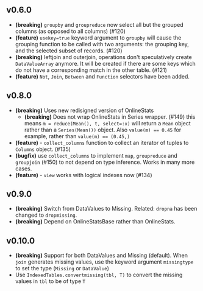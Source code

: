 ## v0.6.0

- **(breaking)** `groupby` and `groupreduce` now select all but the grouped columns (as opposed to all columns) (#120)
- **(feature)** `usekey=true` keyword argument to `groupby` will cause the grouping function to be called with two arguments: the grouping key, and the selected subset of records. (#120)
- **(breaking)** leftjoin and outerjoin, operations don't speculatively create `DataValueArray` anymore. It will be created if there are some keys which do not have a corresponding match in the other table. (#121)
- **(feature)** `Not`, `Join`, `Between` and `Function` selectors have been added.

## v0.8.0

- **(breaking)** Uses new redisigned version of OnlineStats
    - **(breaking)** Does not wrap OnlineStats in Series wrapper. (#149) this means `m = reduce(Mean(), t, select=:x)` will return a `Mean` object rather than a `Series(Mean())` object. Also `value(m) == 0.45` for example, rather than `value(m) == (0.45,)`
- **(feature)** - `collect_columns` function to collect an iterator of tuples to `Columns` object. (#135)
- **(bugfix)** use `collect_columns` to implement `map`, `groupreduce` and `groupjoin` (#150) to not depend on type inference. Works in many more cases.
- **(feature)** - `view` works with logical indexes now (#134)


## v0.9.0

- **(breaking)** Switch from DataValues to Missing.  Related: `dropna` has been changed to `dropmissing`.
- **(breaking)** Depend on OnlineStatsBase rather than OnlineStats. 

## v0.10.0

- **(breaking)** Support for both DataValues and Missing (default).  When `join` generates missing values, use the keyword argument `missingtype` to set the type (`Missing` or `DataValue`)
- Use `IndexedTables.convertmissing(tbl, T)` to convert the missing values in `tbl` to be of type `T`